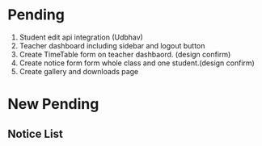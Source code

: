 
# Pending

1. Student edit api integration (Udbhav)
2. Teacher dashboard including sidebar and logout button
3. Create TimeTable form on teacher dashbaord. (design confirm)
4. Create notice form form whole class and one student.(design confirm)
5. Create gallery and downloads page


# New Pending
## Notice List
